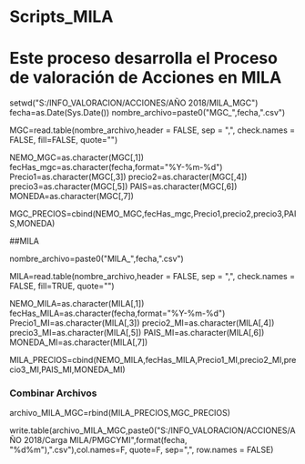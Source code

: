 # Scripts_MILA
# Este proceso desarrolla el Proceso de valoración de Acciones en MILA

setwd("S:/INFO_VALORACION/ACCIONES/AÑO 2018/MILA_MGC")
fecha=as.Date(Sys.Date())
nombre_archivo=paste0("MGC_",fecha,".csv")

MGC=read.table(nombre_archivo,header = FALSE, sep = ",", check.names = FALSE, fill=FALSE, quote="")


NEMO_MGC=as.character(MGC[,1])
fecHas_mgc=as.character(fecha,format="%Y-%m-%d")
Precio1=as.character(MGC[,3])
precio2=as.character(MGC[,4])
precio3=as.character(MGC[,5])
PAIS=as.character(MGC[,6])
MONEDA=as.character(MGC[,7])

MGC_PRECIOS=cbind(NEMO_MGC,fecHas_mgc,Precio1,precio2,precio3,PAIS,MONEDA)

##MILA
  
nombre_archivo=paste0("MILA_",fecha,".csv")

MILA=read.table(nombre_archivo,header = FALSE, sep = ",", check.names = FALSE, fill=TRUE, quote="")

NEMO_MILA=as.character(MILA[,1])
fecHas_MILA=as.character(fecha,format="%Y-%m-%d")
Precio1_MI=as.character(MILA[,3])
precio2_MI=as.character(MILA[,4])
precio3_MI=as.character(MILA[,5])
PAIS_MI=as.character(MILA[,6])
MONEDA_MI=as.character(MILA[,7])

MILA_PRECIOS=cbind(NEMO_MILA,fecHas_MILA,Precio1_MI,precio2_MI,precio3_MI,PAIS_MI,MONEDA_MI)

### Combinar Archivos

archivo_MILA_MGC=rbind(MILA_PRECIOS,MGC_PRECIOS)

write.table(archivo_MILA_MGC,paste0("S:/INFO_VALORACION/ACCIONES/AÑO 2018/Carga MILA/PMGCYMI",format(fecha, "%d%m"),".csv"),col.names=F, quote=F, sep=",", row.names = FALSE)
